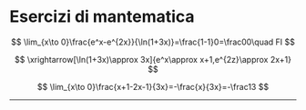 # Esercizi di mantematica

$$
\lim_{x\to 0}\frac{e^x-e^{2x}}{\ln(1+3x)}=\frac{1-1}0=\frac00\quad FI
$$

$$
\xrightarrow[\ln(1+3x)\approx 3x]{e^x\approx x+1,e^{2z}\approx 2x+1}
$$

$$
\lim_{x\to 0}\frac{x+1-2x-1}{3x}=-\frac{x}{3x}=-\frac13
$$

---


<!--stackedit_data:
eyJoaXN0b3J5IjpbMTkwMzMzNzQ2OF19
-->